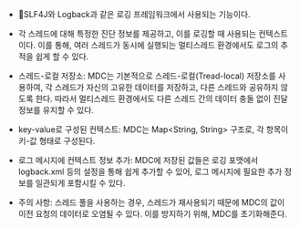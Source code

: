 - SLF4J와 Logback과 같은 로깅 프레임워크에서 사용되는 기능이다.
- 각 스레드에 대해 특정한 진단 정보를 제공하고, 이를 로깅할 때 사용되는 컨텍스트이다. 이를 통해, 여러 스레드가 동시에 실행되는 멀티스레드 환경에서도 로그의 추적을 쉽게 할 수 있다. 

- 스레드-로컬 저장소: MDC는 기본적으로 스레드-로컬(Tread-local) 저장소를 사용하여, 각 스레드가 자신의 고유한 데이터를 저장하고, 다른 스레드와 공유하지 않도록 한다. 따라서 멀티스레드 환경에서도 다른 스레드 간의 데이터 충돌 없이 진달 정보를 유지할 수 있다. 
- key-value로 구성된 컨텍스트: MDC는 Map<String, String> 구조로, 각 항목이 키-값 형태로 구성된다. 
- 로그 메시지에 컨텍스트 정보 추가: MDC에 저장된 값들은 로깅 포맷에서 logback.xml 등의 설정을 통해 쉽게 추가할 수 있어, 로그 메시지에 필요한 추가 정보를 일관되게 포함시킬 수 있다. 

- 주의 사항: 스레드 풀을 사용하는 경우, 스레드가 재사용되기 때문에 MDC의 값이 이전 요청의 데이터로 오염될 수 있다. 이를 방지하기 위해, MDC를 초기화해준다. 
